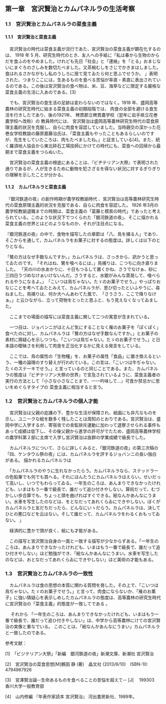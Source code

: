 ## 第一章　宮沢賢治とカムパネルラの生活考察

### 1.1　宮沢賢治とカムパネルラの菜食主義

#### 1.1.1　宮沢賢治と菜食主義

　宮沢賢治の時代は菜食主義が流行であた、宮沢賢治の菜食主義が顕在化するのは、 1918 年 5 月、研究生時代のとき、友人への手紙に「私は春から生物のからだを食ふのをやめました。けれども先日「社会」と「連絡」を「とる」おまじないにまぐろのさしみを数切たべました。又茶椀むしをさじでかきまはしました。食はれるさかながもし私のうしろに居て見てゐたら何と思ふでせうか。 」表明された、つまりここには，生あるものを食べる苦悩が率直・素直に表出されているのである。この後は宮沢賢治の食べ物は、米、豆、海草などに限定する厳格な菜食主義の生活に入あのである。[3]

　でも、宮沢賢治の食生活の足跡は変わらないのではなく。1918 年、盛岡高等農林の研究生時代に始まる菜食主義の初期段階では、 肉食の全部を避ける食生活を行きしたであり、後の1921年、 稗貫郡立稗貫農学校（翌年に岩手県立花巻農学校へ改称）の 教員時代には、 宮沢賢治は盛岡高等農林研究生時代の菜食原理主義的状況を克服し、自らに肉食を容認していました。当時親交の深かった花巻女学校教諭の藤原嘉藤治氏は、「菜食主義もやったこともあるらしいのですが、先生をしていたころは、肉もたべましたね。」と証言している[4]。また、続く羅須地人協会から東北砕石工場技師にかけての時代にも、菜食への回帰から最期まで菜食主義をつらぬいた。 

　宮沢賢治の菜食主義の根底にあることは、『ビヂテリアン大祭』で表明された通りであるが、人が生きるために動物を犯さざるを得ない状況に対するぎりぎりの理解を示したことが分かる。 

#### 1.1.2　カムパネルラと菜食主義

​	『銀河鉄道の夜』の創作時期が農学校教諭時代 、宮沢賢治は高等農林研究生時代の菜食原理主義的状況を克服である、自らに肉食を容認した。 1926 年3月の農学校教諭退職までの時期は、菜食主義の「葛藤と模索の時代」であったと考えられている。このような状況下でつくられた「銀河鉄道の夜」、そこに描かれる菜食主義の世界とはどのようなものか、それが注目点になる。 

​	『銀河鉄道の夜』の中で、食物を描写したの章節は「八、鳥を捕る人」であり、そこからを通して，カムパネルラをお菓子に対するの態度は。詳しくは以下のとりとなる。

​	「鷺の方はなぜ手数なんですか。」カムパネルラは、さっきから、訊かうと思ってゐたのです。
​	「それはね、鷺を喰べるには、」鳥捕りは、こつちに向き直りました。
​	「天の川の水あかりに、十日もつるして置くかね、さうでなけぁ、砂に三四日うづめなけぁいけないんだ。さうすると、水銀がみんな蒸発して、喰べられるやうになるよ。」
​	「こいつは鳥ぢゃない。たゞのお菓子でせう。」やっぱりおなじことを考へてゐたとみえて、カムパネルラが、恩ひ切ったといふやうに、尋ねました。鳥捕りは、何か大へんあわてた風で、
​	「さうさう、ここで降りなけぁ。」と云ひながら、立って荷物をとったと思ふと、もう見えなくなってゐました。 

　ここまでの場面の描写には菜食主義に関して二つの寓意が含まれている。

　一つ目は、ジョバンニがほとんど気にすることなく雁のお菓子を「ぽくぽく」食べたのに対し、カムパネルラは「鷺の方はなぜ手数なんですか。」とお菓子の素材に猜疑心を示しつつも、「こいつは鳥ぢゃない。たゞのお菓子でせう。」と日本語の曖昧さを利用して肉食を正当化するかに見える発言をしている。

　ここでは、鳥の属性の「生物種」を、お菓子の属性「食品」に置き換えるという、一種の論理のすり替えが行われている。この言は、「こいつは牛ぢゃない。たゞのステーキでせう。」と言っているのと同じことである。また、カムパネルラの態度は『ビヂテリアン大祭の世界』で言及されているように、菜食主義者の実行の方法として『小さな小さなことまで、一一吟味して…』可食か禁忌かに思いをめぐらすタイプの 菜食主義に相当すると言う。

### 1.2　宮沢賢治とカムパネルラの個人才能

　宮沢賢治は父親の庇護の下、豊かな生活が保障され、絵画にも非凡なものを示し、ユニークな絵を数多く残したことは周知のとおりである。宮沢賢治は、盛岡中学に入学するが、寄宿舎での舎監排斥運動に加わって退寮させられる事件もあって成績は低下し、その後父親から進学の許可がでたため、盛岡高等農林学校の農学科第２部に主席で入学し宮沢賢治は抜群の学業成績で級長でした。

　カムパネルラについて、さらに詳しくみると、「銀河鉄道の夜」の第三次稿の「四、ケンタウル祭の夜」には、カムパネルラを評するジョバンニの長い独白がある。 描かれるカムパネルラは

　「カムパネルラのやうに生れなかったらう。カムパネルラなら、ステッドラーの色鉛筆でも何でも買へる。それにほんたうにカムパネルラはえらい。せいだって高いし、いつでもわらってゐる。一年生のころは、あんまりできなかったけれども、いまはもう一番で級長で、誰だって追ひ付きやしない。算術だって、むづかしい歩合算でも、ちょっと頭を曲げればすぐできる。絵なんかあんなにうまい。水車を写生したのなどは、をとなだってあれくらゐにできやしない。ぼくがカムパネルラと友だちだったら、どんなにいゝだらう。カムパネルラは、決してひとの悪口などを云はない。そして誰だって、カムパネルラをわるくおもってゐない。 」

　経済的に豊かで頭が良く、絵にも才能がある。

　この描写と宮沢賢治自身の一面と一致する描写が少なからずある。「一年生のころは、あんまりできなかったけれども、いまはもう一番で級長で、誰だって追ひ付きやしない」ほど勉強ができ、「絵なんかあんなにうまい。水車を写生したのなどは、おとなだってあれくらゐにできやしない」ほど美術の才能もある。 

### 1.3　宮沢賢治とカムパネルラの一致性

　カムパネルラは食の思想の本質に関わる質問を発した。その上で、「こいつは鳥ぢゃない。たゞのお菓子でせう。」と言って、肉食にならないか、「雁のお菓子」に強い猜疑心を表示しめしたカムパネルラの態度は、高等農林の研究生時代に宮沢賢治の「菜食主義」的態度が一致してである 。 

　 それから 「一年生のころは、あんまりできなかったけれども、いまはもう一番で級長で、誰だって追ひ付きやしない」は、中学から高等農林にけての宮沢賢治の実像と重なでいる。 このことは、「絵なんかあんなにうまい」カムパネルラと一致したのである。

参考文献：

[1]　「ビジテリアン大祭」「新編　銀河鉄道の夜」新潮文庫、新潮社  宮沢賢治

[2]　宮沢賢治の菜食思想[M]鶴田 静 (著)　晶文社 (2013/6/10)　ISBN-10: 4794967926

[3]　宮澤賢治論--生命あるものを食べることの苦悩を超えて-- [J]　 199303　 香川大学一般教育部 

[4]　山内修編 『年表作家読本 宮沢賢治』 河出書房新社、1989年。 